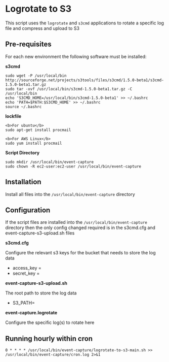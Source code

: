 # Logrotate to S3 #

This script uses the `logrotate` and `s3cmd` applications to rotate a specific log file and compress and upload to S3

## Pre-requisites ##

For each new environment the following software must be installed:

**s3cmd**

    sudo wget -P /usr/local/bin http://sourceforge.net/projects/s3tools/files/s3cmd/1.5.0-beta1/s3cmd-1.5.0-beta1.tar.gz
    sudo tar -xvf /usr/local/bin/s3cmd-1.5.0-beta1.tar.gz -C /usr/local/bin
    echo 'S3CMD_HOME=/usr/local/bin/s3cmd-1.5.0-beta1' >> ~/.bashrc
    echo 'PATH=$PATH:$S3CMD_HOME' >> ~/.bashrc
    source ~/.bashrc

**lockfile**

    <b>For ubuntu</b>
    sudo apt-get install procmail
    
    <b>For AWS Linux</b>
    sudo yum install procmail
    
**Script Directory**

    sudo mkdir /usr/local/bin/event-capture
    sudo chown -R ec2-user:ec2-user /usr/local/bin/event-capture

## Installation ##
Install all files into the `/usr/local/bin/event-capture` directory


## Configuration ##
If the script files are installed into the `/usr/local/bin/event-capture` directory then the only config changed required is in the s3cmd.cfg and event-capture-s3-upload.sh files

**s3cmd.cfg**

Configure the relevant s3 keys for the bucket that needs to store the log data

- access_key = 
- secret_key = 
 

**event-capture-s3-upload.sh**

The root path to store the log data

- S3_PATH=

**event-capture.logrotate**

Configure the specific log(s) to rotate here

## Running hourly within cron ##

    0 * * * * /usr/local/bin/event-capture/logrotate-to-s3-main.sh >> /usr/local/bin/event-capture/cron.log 2>&1
